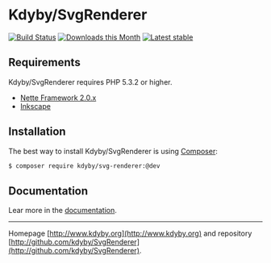 Kdyby/SvgRenderer
======

[![Build Status](https://travis-ci.org/Kdyby/SvgRenderer.svg?branch=master)](https://travis-ci.org/Kdyby/SvgRenderer)
[![Downloads this Month](https://img.shields.io/packagist/dm/kdyby/svg-renderer.svg)](https://packagist.org/packages/kdyby/svg-renderer)
[![Latest stable](https://img.shields.io/packagist/v/kdyby/svg-renderer.svg)](https://packagist.org/packages/kdyby/svg-renderer)


Requirements
------------

Kdyby/SvgRenderer requires PHP 5.3.2 or higher.

- [Nette Framework 2.0.x](https://github.com/nette/nette)
- [Inkscape](http://inkscape.org/)


Installation
------------

The best way to install Kdyby/SvgRenderer is using  [Composer](http://getcomposer.org/):

```sh
$ composer require kdyby/svg-renderer:@dev
```


Documentation
------------

Lear more in the [documentation](https://github.com/Kdyby/SvgRenderer/blob/master/docs/en/index.md).


-----

Homepage [http://www.kdyby.org](http://www.kdyby.org) and repository [http://github.com/kdyby/SvgRenderer](http://github.com/kdyby/SvgRenderer).
